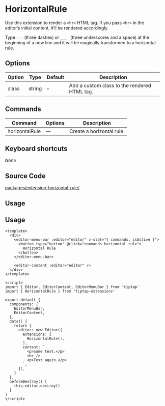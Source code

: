 # HorizontalRule
Use this extension to render a `<hr>` HTML tag. If you pass `<hr>` in the editor’s initial content, it’ll be rendered accordingly.

Type `---` (three dashes) or `___ ` (three underscores and a space) at the beginning of a new line and it will be magically transformed to a horizontal rule.

## Options
| Option | Type   | Default | Description                                  |
| ------ | ------ | ------- | -------------------------------------------- |
| class  | string | –       | Add a custom class to the rendered HTML tag. |

## Commands
| Command         | Options | Description               |
| --------------- | ------- | ------------------------- |
| horizontalRule | —       | Create a horizontal rule. |

## Keyboard shortcuts
*None*

## Source Code
[packages/extension-horizontal-rule/](https://github.com/ueberdosis/tiptap-next/blob/main/packages/extension-horizontal-rule/)

## Usage
<demo name="Extensions/HorizontalRule" highlight="3-5,17,36" />

## Usage
```markup
<template>
  <div>
    <editor-menu-bar :editor="editor" v-slot="{ commands, isActive }">
      <button type="button" @click="commands.horizontal_rule">
        Horizontal Rule
      </button>
    </editor-menu-bar>

    <editor-content :editor="editor" />
  </div>
</template>

<script>
import { Editor, EditorContent, EditorMenuBar } from 'tiptap'
import { HorizontalRule } from 'tiptap-extensions'

export default {
  components: {
    EditorMenuBar,
    EditorContent,
  },
  data() {
    return {
      editor: new Editor({
        extensions: [
          HorizontalRule(),
        ],
        content: `
          <p>Some text.</p>
          <hr />
          <p>Text again.</p>
        `,
      }),
    }
  },
  beforeDestroy() {
    this.editor.destroy()
  }
}
</script>
```